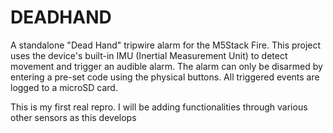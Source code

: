 # DEADHAND
A standalone "Dead Hand" tripwire alarm for the M5Stack Fire. This project uses the device's built-in IMU (Inertial Measurement Unit) to detect movement and trigger an audible alarm. The alarm can only be disarmed by entering a pre-set code using the physical buttons. All triggered events are logged to a microSD card.

This is my first real repro. I will be adding functionalities through various other sensors as this develops
